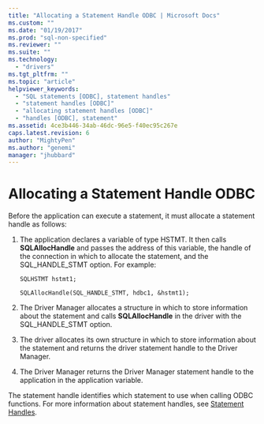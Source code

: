 ```yaml
---
title: "Allocating a Statement Handle ODBC | Microsoft Docs"
ms.custom: ""
ms.date: "01/19/2017"
ms.prod: "sql-non-specified"
ms.reviewer: ""
ms.suite: ""
ms.technology: 
  - "drivers"
ms.tgt_pltfrm: ""
ms.topic: "article"
helpviewer_keywords: 
  - "SQL statements [ODBC], statement handles"
  - "statement handles [ODBC]"
  - "allocating statement handles [ODBC]"
  - "handles [ODBC], statement"
ms.assetid: 4ce3b446-34ab-46dc-96e5-f40ec95c267e
caps.latest.revision: 6
author: "MightyPen"
ms.author: "genemi"
manager: "jhubbard"
---
```

# Allocating a Statement Handle ODBC
Before the application can execute a statement, it must allocate a statement handle as follows:  
  
1.  The application declares a variable of type HSTMT. It then calls **SQLAllocHandle** and passes the address of this variable, the handle of the connection in which to allocate the statement, and the SQL_HANDLE_STMT option. For example:  
  
    ```  
    SQLHSTMT hstmt1;  
  
    SQLAllocHandle(SQL_HANDLE_STMT, hdbc1, &hstmt1);  
    ```  
  
2.  The Driver Manager allocates a structure in which to store information about the statement and calls **SQLAllocHandle** in the driver with the SQL_HANDLE_STMT option.  
  
3.  The driver allocates its own structure in which to store information about the statement and returns the driver statement handle to the Driver Manager.  
  
4.  The Driver Manager returns the Driver Manager statement handle to the application in the application variable.  
  
 The statement handle identifies which statement to use when calling ODBC functions. For more information about statement handles, see [Statement Handles](../../../odbc/reference/develop-app/statement-handles.md).